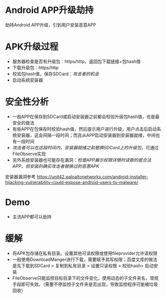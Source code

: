 # Android APP升级劫持
劫持Android APP升级，引到用户安装恶意APP

# APK升级过程
- 服务器检查是否有升级包：https/http，返回包下载链接+包hash值
- 下载升级包：https/http
- 校验包hash值，保存SDCard：*攻击者的机会*
- 启动系统安装器

# 安全性分析
- 一般APP在保存到SDCard或启动安装器之前都会校验升级包hash值，也是最安全的做法
- 有些APP在包保存时校验hash值，然后提示用户进行升级，用户点击后启动系统安装器，这会间隔一段时间；而且从APP启动安装器到安装器就绪，中间也有一段时间
- *攻击者可以在这段时间内，安装器就绪之前替换SDCard上的升级包*，可通过FileObserve实现
- 另外系统安装器也可能存在漏洞：*检查APP展示权限详情时读取的是合法APP，但安装的确实攻击者替换过的恶意APK*

安装器漏洞参考 https://unit42.paloaltonetworks.com/android-installer-hijacking-vulnerability-could-expose-android-users-to-malware/

# Demo
- 主流APP都可以劫持

# 缓解
- 将APK包存储在私有目录。设置其他可读权限或使用fileprovider允许读权限
- 一般使用DownloadManger进行下载，需要赋予其写权限；百度文库的做法是先下载到SDCard > 复制到私有目录 > 设置只读权限 > 校验hash> 启动安装
- FileObserve只能监控目标目录下的文件变化，使用动态的子文件夹名，常规手段即可失效。（需要不停监控子文件夹是否出现，导致监控程序可能被垃圾回收）
